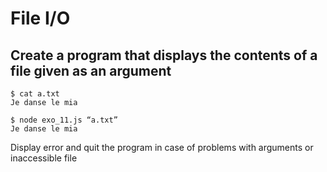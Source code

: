 # File I/O

## Create a program that displays the contents of a file given as an argument

```
$ cat a.txt
Je danse le mia

$ node exo_11.js “a.txt”
Je danse le mia
```

Display error and quit the program in case of problems with arguments or inaccessible file
